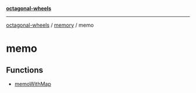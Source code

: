[**octagonal-wheels**](../../README.md)

***

[octagonal-wheels](../../modules.md) / [memory](../README.md) / memo

# memo

## Functions

- [memoWithMap](memoWithMap/README.md)
